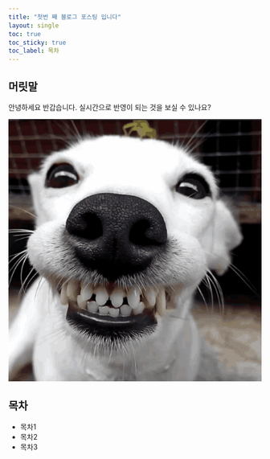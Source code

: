 ```yaml
---
title: "첫번 째 블로그 포스팅 입니다"
layout: single
toc: true
toc_sticky: true
toc_label: 목차
---
```


## 머릿말

안녕하세요 반갑습니다. 실시간으로 반영이 되는 것을 보실 수 있나요?

![smiledog](../images/2023-09-26-first/smiledog.jpg)

## 목차

- 목차1
- 목차2
- 목차3
